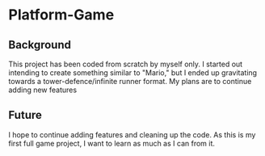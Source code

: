 # Platform-Game

## Background
This project has been coded from scratch by myself only. I started out intending to create something similar to "Mario,"
but I ended up gravitating towards a tower-defence/infinite runner format. My plans are to continue adding new features

## Future
I hope to continue adding features and cleaning up the code. As this is my first full game project, I want to learn as much
as I can from it.
